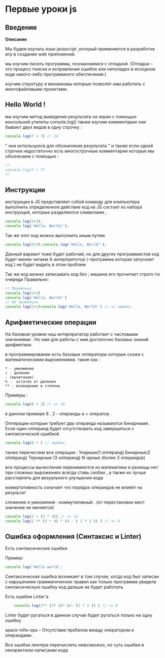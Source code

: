 # Первые уроки js

## Введение

**Описание**

Мы будем изучать язык javascript ,который применяется в разработке игр в создании web приложений.

мы изучим писать программы, познакомимся с отладкой. (Отладка – это процесс поиска и исправления ошибок или неполадок в исходном коде какого-либо программного обеспечения.)

изучим структуру и механизмы которые позволят нам работать с многофайловыми проектами.

## Hello World !

мы изучим метод выведения результата на экран с помощью консольной утилиты console.log()
также изучим комментарии они бывают двух видов в одну строчку : 
```javascript
console.log(7 + 7) // 14 
```
" они используюся для обозначения результата "
и также если одной строчки недостаточно есть многострочные комментарии которые мы обозначаем с помощью : 
```javascript
/*
console.log(7 + 7) 
*/
```

## Инструкции

инструкции в JS представляет собой команду для компьютера выполнить определенное действие 
код на JS cостоит из набора инструкций, которые разделяются символами ;

```javascript
console.log(2+3);
console.log('Hello, World!');
```
Так же этот код можно выполнить иным путем

```javascript
console.log(2+3);console.log('Hello, World!');
```
Данный вариант тоже будет рабочий, но для других программистов код будет менее читаем
А интерпритотор (-программа которая запускает код ) не будет видить в этом проблем

Так же код можно записывать код без ; машина его прочитает строго по очереди
Правильно:
```javascript
// Правильно
console.log(2+3)
console.log('Hello, World!') 
// Не правильно
console.log(2+3)console.log('Hello, World!') // => ошибка
```


## Арифметические операции

На базовом уровне наш интерпритатор работает с числовыми значениями . 
Но нам для работы с ним достаточно базовых знаний арифметики.

в программировании есть базовые опператоры которые схожи с математическими вырожениями.
такие как :
``` 
* - умножение 
/ - деление
- (вычетание)
% -  остаток от деления 
** - возведение в степень
```

Примеры :
```javascript
console.log(8 + 2) // => 10
```
в данном примере 8 , 2 - операнды
а + оператор .

Опперации которые требует два операнда называются бинарными .
Если один опперанд будет отсутствовать код завершиться с синтаксической ошибкой
```javascript
console.log(8 + ) // ошибка
```

также перечислим все операции :
Унарные(1 опперанд) Бинарные(2 опперанд) Тернарные (3 опперанд)  N-арные (более 3 операндов)

все процессы вычесления перенимаются из математики и разницы нет.
при сложных вырожениях всегда ставь скобки , а также их лучше расставлять для визуального улучшения кода

коммутативность означает что порядок операндов не влияет на результат

сложение и умножение : коммутативный . (от перестановки мест значение не меняется)

```javascript
console.log(2 + (3 * 4)) // => 14
console.log(2 ** (3 * 4) * (4 - ( 2 * 2 )) ) // => 0 
```


## Ошибка оформления (Синтаксис и Linter)

Есть синтаксические ошибки

Пример:
```javascript
console.log('Hello world';
```
Синтаксическая ошибка возникает в том случае, когда код был записан с нарушением грамматических правил 
как только программа увидела синтаксическую ошибку код дальше не будет работать 

Есть ошибки Linter'a

```javascript
    console.log(2** (3* 4)* (4- (2 * 2 )) ) // => 0 
```
Linter будет ругаться в данном случае будет ругаться только на одну ошибку

space-infix-ops – Отсутствие пробелов между оператором и операндами.

Все ошибки линтера перечислить невозможно, но суть ошибки в некоректном написании кода





```javascript

```